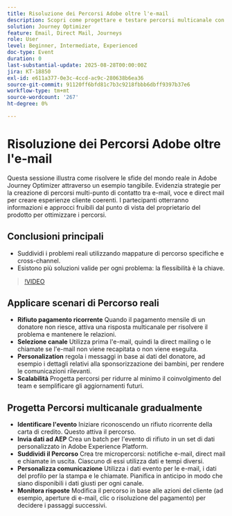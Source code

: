```yaml
---
title: Risoluzione dei Percorsi Adobe oltre l'e-mail
description: Scopri come progettare e testare percorsi multicanale con Adobe Journey Optimizer utilizzando profili di test, dati di eventi e scenari reali per un coinvolgimento ottimale.
solution: Journey Optimizer
feature: Email, Direct Mail, Journeys
role: User
level: Beginner, Intermediate, Experienced
doc-type: Event
duration: 0
last-substantial-update: 2025-08-28T00:00:00Z
jira: KT-18850
exl-id: e611a377-0e3c-4ccd-ac9c-280638b6ea36
source-git-commit: 91120ff6bfd81c7b3c9218fbbb6dbff9397b37e6
workflow-type: tm+mt
source-wordcount: '267'
ht-degree: 0%

---
```


# Risoluzione dei Percorsi Adobe oltre l&#39;e-mail

Questa sessione illustra come risolvere le sfide del mondo reale in Adobe Journey Optimizer attraverso un esempio tangibile. Evidenzia strategie per la creazione di percorsi multi-punto di contatto tra e-mail, voce e direct mail per creare esperienze cliente coerenti. I partecipanti otterranno informazioni e approcci fruibili dal punto di vista del proprietario del prodotto per ottimizzare i percorsi.

## Conclusioni principali

* Suddividi i problemi reali utilizzando mappature di percorso specifiche e cross-channel.
* Esistono più soluzioni valide per ogni problema: la flessibilità è la chiave.

>[!VIDEO](https://video.tv.adobe.com/v/3471331/?learn=on&enablevpops)

## Applicare scenari di Percorso reali

* **Rifiuto pagamento ricorrente** Quando il pagamento mensile di un donatore non riesce, attiva una risposta multicanale per risolvere il problema e mantenere le relazioni.
* **Selezione canale** Utilizza prima l&#39;e-mail, quindi la direct mailing o le chiamate se l&#39;e-mail non viene recapitata o non viene eseguita.
* **Personalization** regola i messaggi in base ai dati del donatore, ad esempio i dettagli relativi alla sponsorizzazione dei bambini, per rendere le comunicazioni rilevanti.
* **Scalabilità** Progetta percorsi per ridurre al minimo il coinvolgimento del team e semplificare gli aggiornamenti futuri.

## Progetta Percorsi multicanale gradualmente

* **Identificare l&#39;evento** Iniziare riconoscendo un rifiuto ricorrente della carta di credito. Questo attiva il percorso.
* **Invia dati ad AEP** Crea un batch per l&#39;evento di rifiuto in un set di dati personalizzato in Adobe Experience Platform.
* **Suddividi il Percorso** Crea tre micropercorsi: notifiche e-mail, direct mail e chiamate in uscita. Ciascuno di essi utilizza dati e tempi diversi.
* **Personalizza comunicazione** Utilizza i dati evento per le e-mail, i dati del profilo per la stampa e le chiamate. Pianifica in anticipo in modo che siano disponibili i dati giusti per ogni canale.
* **Monitora risposte** Modifica il percorso in base alle azioni del cliente (ad esempio, aperture di e-mail, clic o risoluzione del pagamento) per decidere i passaggi successivi.

